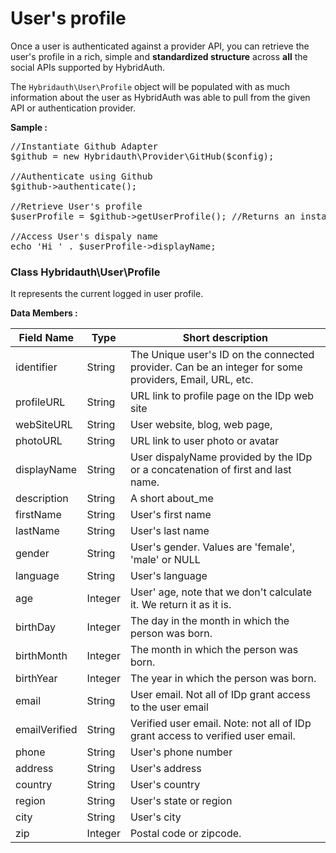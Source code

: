 User's profile
==============

Once a user is authenticated against a provider API, you can retrieve the user's profile in a rich, 
simple and **standardized structure** across **all** the social APIs supported by HybridAuth.

The `Hybridauth\User\Profile` object will be populated with as much information about the user as 
HybridAuth was able to pull from the given API or authentication provider.

**Sample :**

<pre>
//Instantiate Github Adapter
$github = new Hybridauth\Provider\GitHub($config);

//Authenticate using Github
$github->authenticate();

//Retrieve User's profile
$userProfile = $github->getUserProfile(); //Returns an instance of class Hybridauth\User\Profile

//Access User's dispaly name
echo 'Hi ' . $userProfile->displayName;
</pre>

### Class Hybridauth\User\Profile

It represents the current logged in user profile.

**Data Members :**

Field Name    | Type     | Short description
------------- | ---------| -------------------------------------------------------
identifier    | String   | The Unique user's ID on the connected provider. Can be an integer for some providers, Email, URL, etc.
profileURL    | String   | URL link to profile page on the IDp web site
webSiteURL    | String   | User website, blog, web page,
photoURL      | String   | URL link to user photo or avatar
displayName   | String   | User dispalyName provided by the IDp or a concatenation of first and last name.
description   | String   | A short about_me
firstName     | String   | User's first name
lastName      | String   | User's last name
gender        | String   | User's gender. Values are 'female', 'male' or NULL
language      | String   | User's language
age           | Integer  | User' age, note that we don't calculate it. We return it as it is.
birthDay      | Integer  | The day in the month in which the person was born.
birthMonth    | Integer  | The month in which the person was born.
birthYear     | Integer  | The year in which the person was born.
email         | String   | User email. Not all of IDp grant access to the user email
emailVerified | String   | Verified user email. Note: not all of IDp grant access to verified user email.
phone         | String   | User's phone number
address       | String   | User's address
country       | String   | User's country
region        | String   | User's state or region 
city          | String   | User's city
zip           | Integer  | Postal code or zipcode.
